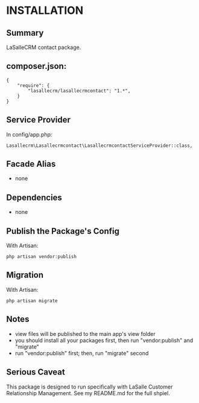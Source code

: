 # INSTALLATION

## Summary 
LaSalleCRM contact package. 


## composer.json:

```
{
    "require": {
        "lasallecrm/lasallecrmcontact": "1.*",
    }
}
```


## Service Provider

In config/app.php:
```
Lasallecrm\Lasallecrmcontact\LasallecrmcontactServiceProvider::class,
```


## Facade Alias

* none


## Dependencies
* none


## Publish the Package's Config

With Artisan:
```
php artisan vendor:publish
```

## Migration

With Artisan:
```
php artisan migrate
```

## Notes

* view files will be published to the main app's view folder
* you should install all your packages first, then run "vendor:publish" and "migrate"
* run "vendor:publish" first; then, run "migrate" second


## Serious Caveat 

This package is designed to run specifically with LaSalle Customer Relationship Management. See my README.md for the full shpiel. 